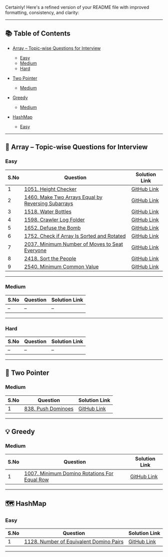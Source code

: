 Certainly! Here's a refined version of your README file with improved formatting, consistency, and clarity:

---

## 📚 Table of Contents

* [Array – Topic-wise Questions for Interview](#array--topic-wise-questions-for-interview)

  * [Easy](#easy)
  * [Medium](#medium)
  * [Hard](#hard)
* [Two Pointer](#two-pointer)

  * [Medium](#medium-1)
* [Greedy](#greedy)

  * [Medium](#medium-2)
* [HashMap](#hashmap)

  * [Easy](#easy-1)

---

## 🧮 Array – Topic-wise Questions for Interview

### Easy

| S.No | Question                                                                                                                          | Solution Link                                                                                                                                                              |
| ---- | --------------------------------------------------------------------------------------------------------------------------------- | -------------------------------------------------------------------------------------------------------------------------------------------------------------------------- |
| 1    | [1051. Height Checker](https://leetcode.com/problems/height-checker/)                                                             | [GitHub Link](https://github.com/Niltiwari7/Topic-wise-question-for-Interview/blob/master/Array/Easy/1051.%20Height%20Checker.cpp)                                         |
| 2    | [1460. Make Two Arrays Equal by Reversing Subarrays](https://leetcode.com/problems/make-two-arrays-equal-by-reversing-subarrays/) | [GitHub Link](https://github.com/Niltiwari7/Topic-wise-question-for-Interview/blob/master/Array/Easy/1460.%20Make%20Two%20Arrays%20Equal%20by%20Reversing%20Subarrays.cpp) |
| 3    | [1518. Water Bottles](https://leetcode.com/problems/water-bottles/)                                                               | [GitHub Link](https://github.com/Niltiwari7/Topic-wise-question-for-Interview/blob/master/Array/Easy/1518.%20Water%20Bottles.cpp)                                          |
| 4    | [1598. Crawler Log Folder](https://leetcode.com/problems/crawler-log-folder/)                                                     | [GitHub Link](https://github.com/Niltiwari7/Topic-wise-question-for-Interview/blob/master/Array/Easy/1598.%20Crawler%20Log%20Folder.cpp)                                   |
| 5    | [1652. Defuse the Bomb](https://leetcode.com/problems/defuse-the-bomb/)                                                           | [GitHub Link](https://github.com/Niltiwari7/Topic-wise-question-for-Interview/blob/master/Array/Easy/1652.%20Defuse%20the%20Bomb.cpp)                                      |
| 6    | [1752. Check if Array Is Sorted and Rotated](https://leetcode.com/problems/check-if-array-is-sorted-and-rotated/)                 | [GitHub Link](https://github.com/Niltiwari7/Topic-wise-question-for-Interview/blob/master/Array/Easy/1752.%20Check%20if%20Array%20Is%20Sorted%20and%20Rotated.cpp)         |
| 7    | [2037. Minimum Number of Moves to Seat Everyone](https://leetcode.com/problems/minimum-number-of-moves-to-seat-everyone/)         | [GitHub Link](https://github.com/Niltiwari7/Topic-wise-question-for-Interview/blob/master/Array/Easy/2037.%20Minimum%20Number%20of%20Moves%20to%20Seat%20Everyone.cpp)     |
| 8    | [2418. Sort the People](https://leetcode.com/problems/sort-the-people/)                                                           | [GitHub Link](https://github.com/Niltiwari7/Topic-wise-question-for-Interview/blob/master/Array/Easy/2418.%20Sort%20the%20People.cpp)                                      |
| 9    | [2540. Minimum Common Value](https://leetcode.com/problems/minimum-common-value/)                                                 | [GitHub Link](https://github.com/Niltiwari7/Topic-wise-question-for-Interview/blob/master/Array/Easy/2540.%20Minimum%20Common%20Value.cpp)                                 |

---

### Medium

| S.No | Question | Solution Link |
| ---- | -------- | ------------- |
| –    | –        | –             |

---

### Hard

| S.No | Question | Solution Link |
| ---- | -------- | ------------- |
| –    | –        | –             |

---

## 🔄 Two Pointer

### Medium

| S.No | Question                                                           | Solution Link                                                                                                                              |
| ---- | ------------------------------------------------------------------ | ------------------------------------------------------------------------------------------------------------------------------------------ |
| 1    | [838. Push Dominoes](https://leetcode.com/problems/push-dominoes/) | [GitHub Link](https://github.com/Niltiwari7/Topic-wise-question-for-Interview/blob/master/Two%20Pointer/medium/838.%20Push%20Dominoes.cpp) |

---

## 💡 Greedy

### Medium

| S.No | Question                                                                                                              | Solution Link                                                                                                                                                         |
| ---- | --------------------------------------------------------------------------------------------------------------------- | --------------------------------------------------------------------------------------------------------------------------------------------------------------------- |
| 1    | [1007. Minimum Domino Rotations For Equal Row](https://leetcode.com/problems/minimum-domino-rotations-for-equal-row/) | [GitHub Link](https://github.com/Niltiwari7/Topic-wise-question-for-Interview/blob/master/Greedy/medium/1007.%20Minimum%20Domino%20Rotations%20For%20Equal%20Row.cpp) |

---

## 🗺️ HashMap

### Easy

| S.No | Question                                                                                                    | Solution Link                                                                                                                                                 |
| ---- | ----------------------------------------------------------------------------------------------------------- | ------------------------------------------------------------------------------------------------------------------------------------------------------------- |
| 1    | [1128. Number of Equivalent Domino Pairs](https://leetcode.com/problems/number-of-equivalent-domino-pairs/) | [GitHub Link](https://github.com/Niltiwari7/Topic-wise-question-for-Interview/blob/master/HashMap/Easy/1128.%20Number%20of%20Equivalent%20Domino%20Pairs.cpp) |

---

